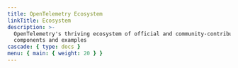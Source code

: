 ```yaml
---
title: OpenTelemetry Ecosystem
linkTitle: Ecosystem
description: >-
  OpenTelemetry's thriving ecosystem of official and community-contributed
  components and examples
cascade: { type: docs }
menu: { main: { weight: 20 } }
---
```

